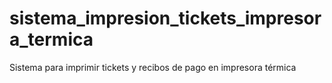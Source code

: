 # sistema_impresion_tickets_impresora_termica
Sistema para imprimir tickets y recibos de pago en impresora térmica
